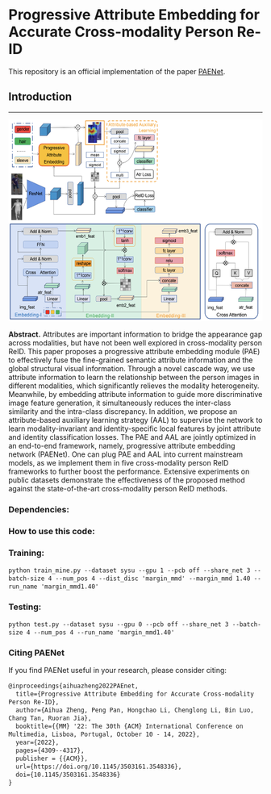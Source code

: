 
# Progressive Attribute Embedding for Accurate Cross-modality Person Re-ID
This repository is an official implementation of the paper [PAENet](https://aihuazheng.github.io/publications/pdf/2022/2022-Progressive%20Attribute%20Embedding%20for%20Accurate%20Cross-modality%20Person%20Re-identification.pdf).

## Introduction
-----
<img src="./miscs/paenet.png" height = "400" alt="pipeline_paenet" />

**Abstract.** Attributes are important information to bridge the appearance gap across modalities, but have not been well explored in cross-modality person ReID. This paper proposes a progressive attribute embedding module (PAE) to effectively fuse the fine-grained semantic attribute information and the global structural visual information. Through a novel cascade way, we use attribute information to learn the relationship between the person images in different modalities, which significantly relieves the modality heterogeneity. Meanwhile, by embedding attribute information to guide more discriminative image feature generation, it simultaneously reduces the inter-class similarity and the intra-class discrepancy. In addition, we propose an attribute-based auxiliary learning strategy (AAL) to supervise the network to learn modality-invariant and identity-specific local features by joint attribute and identity classification losses. The PAE and AAL are jointly optimized in an end-to-end framework, namely, progressive attribute embedding network (PAENet). One can plug PAE and AAL into current mainstream models, as we implement them in five cross-modality person ReID frameworks to further boost the performance. Extensive experiments on public datasets demonstrate the effectiveness of the proposed method against the state-of-the-art cross-modality person ReID methods.

### Dependencies:

### How to use this code: 
### Training: 
```
python train_mine.py --dataset sysu --gpu 1 --pcb off --share_net 3 --batch-size 4 --num_pos 4 --dist_disc 'margin_mmd' --margin_mmd 1.40 --run_name 'margin_mmd1.40'
```

### Testing:
```
python test.py --dataset sysu --gpu 0 --pcb off --share_net 3 --batch-size 4 --num_pos 4 --run_name 'margin_mmd1.40'
```


### Citing PAENet
If you find PAENet useful in your research, please consider citing:

```
@inproceedings{aihuazheng2022PAEnet,
  title={Progressive Attribute Embedding for Accurate Cross-modality Person Re-ID},
  author={Aihua Zheng, Peng Pan, Hongchao Li, Chenglong Li, Bin Luo, Chang Tan, Ruoran Jia},
  booktitle={{MM} '22: The 30th {ACM} International Conference on Multimedia, Lisboa, Portugal, October 10 - 14, 2022},
  year={2022},
  pages={4309--4317},
  publisher = {{ACM}},
  url={https://doi.org/10.1145/3503161.3548336},
  doi={10.1145/3503161.3548336}
}
```